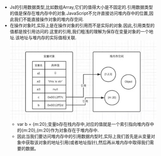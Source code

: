 + Js的引用数据类型,比如数组Array,它们的值得大小是不固定的.引用数据类型的值是保存在堆内存中的对象.JavaScript不允许直接访问堆内存中的位置,因此我们不能直接操作对象的堆内存空间.
+ 在操作对象时,实际上是在操作对象的引用而不是实际的对象.因此,引用类型的值都是按引用访问的.这里的引用,我们粗浅的理解为保存在变量对象的一个地址.该地址与堆内存的实际值相关联.![图片](img/1.jpg)
    - var b = {m:20};变量b存在栈内存中,对应的值就是一个索引指向堆内存中的{m:20},{m:20}作为对象存在于堆内存中.
    - 因此当我们要访问堆内存中的引用数据内型时,实际上我们首先是从变量对象中获取该对象的地址引用(或者地址指针),然后再从堆内存中取得我们需要的数据。